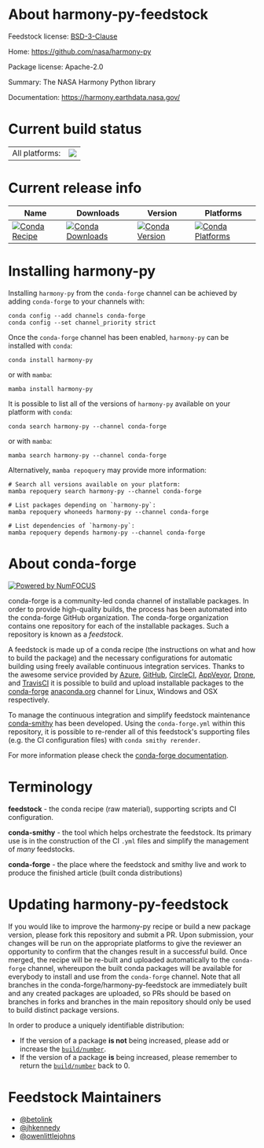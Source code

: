 About harmony-py-feedstock
==========================

Feedstock license: [BSD-3-Clause](https://github.com/conda-forge/harmony-py-feedstock/blob/main/LICENSE.txt)

Home: https://github.com/nasa/harmony-py

Package license: Apache-2.0

Summary: The NASA Harmony Python library

Documentation: https://harmony.earthdata.nasa.gov/

Current build status
====================


<table><tr><td>All platforms:</td>
    <td>
      <a href="https://dev.azure.com/conda-forge/feedstock-builds/_build/latest?definitionId=21536&branchName=main">
        <img src="https://dev.azure.com/conda-forge/feedstock-builds/_apis/build/status/harmony-py-feedstock?branchName=main">
      </a>
    </td>
  </tr>
</table>

Current release info
====================

| Name | Downloads | Version | Platforms |
| --- | --- | --- | --- |
| [![Conda Recipe](https://img.shields.io/badge/recipe-harmony--py-green.svg)](https://anaconda.org/conda-forge/harmony-py) | [![Conda Downloads](https://img.shields.io/conda/dn/conda-forge/harmony-py.svg)](https://anaconda.org/conda-forge/harmony-py) | [![Conda Version](https://img.shields.io/conda/vn/conda-forge/harmony-py.svg)](https://anaconda.org/conda-forge/harmony-py) | [![Conda Platforms](https://img.shields.io/conda/pn/conda-forge/harmony-py.svg)](https://anaconda.org/conda-forge/harmony-py) |

Installing harmony-py
=====================

Installing `harmony-py` from the `conda-forge` channel can be achieved by adding `conda-forge` to your channels with:

```
conda config --add channels conda-forge
conda config --set channel_priority strict
```

Once the `conda-forge` channel has been enabled, `harmony-py` can be installed with `conda`:

```
conda install harmony-py
```

or with `mamba`:

```
mamba install harmony-py
```

It is possible to list all of the versions of `harmony-py` available on your platform with `conda`:

```
conda search harmony-py --channel conda-forge
```

or with `mamba`:

```
mamba search harmony-py --channel conda-forge
```

Alternatively, `mamba repoquery` may provide more information:

```
# Search all versions available on your platform:
mamba repoquery search harmony-py --channel conda-forge

# List packages depending on `harmony-py`:
mamba repoquery whoneeds harmony-py --channel conda-forge

# List dependencies of `harmony-py`:
mamba repoquery depends harmony-py --channel conda-forge
```


About conda-forge
=================

[![Powered by
NumFOCUS](https://img.shields.io/badge/powered%20by-NumFOCUS-orange.svg?style=flat&colorA=E1523D&colorB=007D8A)](https://numfocus.org)

conda-forge is a community-led conda channel of installable packages.
In order to provide high-quality builds, the process has been automated into the
conda-forge GitHub organization. The conda-forge organization contains one repository
for each of the installable packages. Such a repository is known as a *feedstock*.

A feedstock is made up of a conda recipe (the instructions on what and how to build
the package) and the necessary configurations for automatic building using freely
available continuous integration services. Thanks to the awesome service provided by
[Azure](https://azure.microsoft.com/en-us/services/devops/), [GitHub](https://github.com/),
[CircleCI](https://circleci.com/), [AppVeyor](https://www.appveyor.com/),
[Drone](https://cloud.drone.io/welcome), and [TravisCI](https://travis-ci.com/)
it is possible to build and upload installable packages to the
[conda-forge](https://anaconda.org/conda-forge) [anaconda.org](https://anaconda.org/)
channel for Linux, Windows and OSX respectively.

To manage the continuous integration and simplify feedstock maintenance
[conda-smithy](https://github.com/conda-forge/conda-smithy) has been developed.
Using the ``conda-forge.yml`` within this repository, it is possible to re-render all of
this feedstock's supporting files (e.g. the CI configuration files) with ``conda smithy rerender``.

For more information please check the [conda-forge documentation](https://conda-forge.org/docs/).

Terminology
===========

**feedstock** - the conda recipe (raw material), supporting scripts and CI configuration.

**conda-smithy** - the tool which helps orchestrate the feedstock.
                   Its primary use is in the construction of the CI ``.yml`` files
                   and simplify the management of *many* feedstocks.

**conda-forge** - the place where the feedstock and smithy live and work to
                  produce the finished article (built conda distributions)


Updating harmony-py-feedstock
=============================

If you would like to improve the harmony-py recipe or build a new
package version, please fork this repository and submit a PR. Upon submission,
your changes will be run on the appropriate platforms to give the reviewer an
opportunity to confirm that the changes result in a successful build. Once
merged, the recipe will be re-built and uploaded automatically to the
`conda-forge` channel, whereupon the built conda packages will be available for
everybody to install and use from the `conda-forge` channel.
Note that all branches in the conda-forge/harmony-py-feedstock are
immediately built and any created packages are uploaded, so PRs should be based
on branches in forks and branches in the main repository should only be used to
build distinct package versions.

In order to produce a uniquely identifiable distribution:
 * If the version of a package **is not** being increased, please add or increase
   the [``build/number``](https://docs.conda.io/projects/conda-build/en/latest/resources/define-metadata.html#build-number-and-string).
 * If the version of a package **is** being increased, please remember to return
   the [``build/number``](https://docs.conda.io/projects/conda-build/en/latest/resources/define-metadata.html#build-number-and-string)
   back to 0.

Feedstock Maintainers
=====================

* [@betolink](https://github.com/betolink/)
* [@jhkennedy](https://github.com/jhkennedy/)
* [@owenlittlejohns](https://github.com/owenlittlejohns/)

